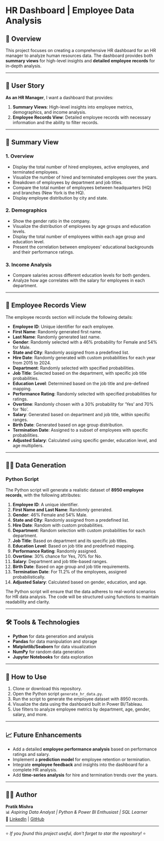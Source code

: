 # HR Dashboard | Employee Data Analysis

## 📖 Overview
This project focuses on creating a comprehensive HR dashboard for an HR manager to analyze human resources data. The dashboard provides both **summary views** for high-level insights and **detailed employee records** for in-depth analysis.

---

## 🔑 User Story
**As an HR Manager**, I want a dashboard that provides:

1. **Summary Views**: High-level insights into employee metrics, demographics, and income analysis.
2. **Employee Records View**: Detailed employee records with necessary information and the ability to filter records.

---

## 🧠 Summary View

### 1. **Overview**
- Display the total number of hired employees, active employees, and terminated employees.
- Visualize the number of hired and terminated employees over the years.
- Breakdown of employees by department and job titles.
- Compare the total number of employees between headquarters (HQ) and branches (New York is the HQ).
- Display employee distribution by city and state.

### 2. **Demographics**
- Show the gender ratio in the company.
- Visualize the distribution of employees by age groups and education levels.
- Display the total number of employees within each age group and education level.
- Present the correlation between employees' educational backgrounds and their performance ratings.

### 3. **Income Analysis**
- Compare salaries across different education levels for both genders.
- Analyze how age correlates with the salary for employees in each department.

---

## 📝 Employee Records View
The employee records section will include the following details:
- **Employee ID**: Unique identifier for each employee.
- **First Name**: Randomly generated first name.
- **Last Name**: Randomly generated last name.
- **Gender**: Randomly selected with a 46% probability for Female and 54% for Male.
- **State and City**: Randomly assigned from a predefined list.
- **Hire Date**: Randomly generated with custom probabilities for each year from 2015 to 2024.
- **Department**: Randomly selected with specified probabilities.
- **Job Title**: Selected based on the department, with specific job title probabilities.
- **Education Level**: Determined based on the job title and pre-defined mapping.
- **Performance Rating**: Randomly selected with specified probabilities for ratings.
- **Overtime**: Randomly chosen with a 30% probability for ‘Yes’ and 70% for ‘No’.
- **Salary**: Generated based on department and job title, within specific ranges.
- **Birth Date**: Generated based on age group distribution.
- **Termination Date**: Assigned to a subset of employees with specific probabilities.
- **Adjusted Salary**: Calculated using specific gender, education level, and age multipliers.

---

## 🧑‍💻 Data Generation

### Python Script

The Python script will generate a realistic dataset of **8950 employee records**, with the following attributes:

1. **Employee ID**: A unique identifier.
2. **First Name and Last Name**: Randomly generated.
3. **Gender**: 46% Female and 54% Male.
4. **State and City**: Randomly assigned from a predefined list.
5. **Hire Date**: Random with custom probabilities.
6. **Department**: Random selection with custom probabilities for each department.
7. **Job Title**: Based on department and its specific job titles.
8. **Education Level**: Based on job title and predefined mapping.
9. **Performance Rating**: Randomly assigned.
10. **Overtime**: 30% chance for Yes, 70% for No.
11. **Salary**: Department and job title-based ranges.
12. **Birth Date**: Based on age group and job title requirements.
13. **Termination Date**: For 11.2% of the employees, assigned probabilistically.
14. **Adjusted Salary**: Calculated based on gender, education, and age.

The Python script will ensure that the data adheres to real-world scenarios for HR data analysis. The code will be structured using functions to maintain readability and clarity.

---

## 🛠️ Tools & Technologies

- **Python** for data generation and analysis
- **Pandas** for data manipulation and storage
- **Matplotlib/Seaborn** for data visualization
- **NumPy** for random data generation
- **Jupyter Notebooks** for data exploration

---

## 🚀 How to Use
1. Clone or download this repository.
2. Open the Python script `generate_hr_data.py`.
3. Run the script to generate the employee dataset with 8950 records.
4. Visualize the data using the dashboard built in Power BI/Tableau.
5. Use filters to analyze employee metrics by department, age, gender, salary, and more.

---

## 📈 Future Enhancements
- Add a detailed **employee performance analysis** based on performance ratings and salary.
- Implement a **prediction model** for employee retention or termination.
- Integrate **employee feedback** and insights into the dashboard for a complete HR analysis.
- Add **time-series analysis** for hire and termination trends over the years.

---

## 👨‍💻 Author
**Pratik Mishra**  
📊 *Aspiring Data Analyst | Python & Power BI Enthusiast | SQL Learner*  
🔗 [LinkedIn](https://github.com/Pratik1419) | [GitHub](www.linkedin.com/in/pratik-mishra-profile)

---

⭐ *If you found this project useful, don't forget to star the repository!* ⭐
